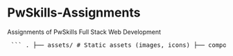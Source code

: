 # PwSkills-Assignments
 Assignments of PwSkills Full Stack Web Development  

<pre> ``` . ├── assets/ # Static assets (images, icons) ├── components/ # Reusable Vue components ├── layouts/ # Page layouts ├── pages/ # Page views ├── public/ # Public static files └── README.md # This file ``` </pre>
